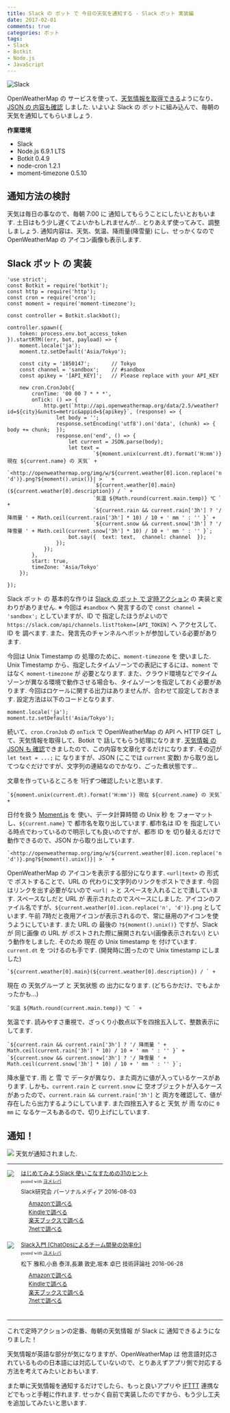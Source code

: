 ```yaml
---
title: Slack の ボット で 今日の天気を通知する - Slack ボット 実装編
date: 2017-02-01
comments: true
categories: ボット
tags:
- Slack
- Botkit
- Node.js
- JavaScript
---
```


![](/assets/slack/slack.png "Slack")

OpenWeatherMap の サービスを使って、[天気情報を取得できる](/2017/01/24/Slackのボットで今日の天気を通知する-JSON取得編/)ようになり、[JSON の 内容も確認](/2017/01/29/Slackのボットで今日の天気を通知する-JSON確認編/) しました.
いよいよ Slack の ボットに組み込んで、毎朝の天気を通知してもらいましょう.

**作業環境**
- Slack
- Node.js 6.9.1 LTS
- Botkit 0.4.9
- node-cron 1.2.1
- moment-timezone 0.5.10


## 通知方法の検討
天気は毎日の事なので、毎朝 7:00 に 通知してもらうことにしたいとおもいます. 土日はもう少し遅くてよいかもしれませんが... とりあえず使ってみて、調整しましょう.
通知内容は、天気、気温、降雨量(降雪量) にし、せっかくなので OpenWeatherMap の アイコン画像も表示します.


## Slack ボット の 実装
```javascrip
'use strict';
const Botkit = require('botkit');
const http = require('http');
const cron = require('cron');
const moment = require('moment-timezone');

const controller = Botkit.slackbot();

controller.spawn({
    token: process.env.bot_access_token
}).startRTM((err, bot, payload) => {
    moment.locale('ja');
    moment.tz.setDefault('Asia/Tokyo');

    const city = '1850147';       // Tokyo
    const channel = 'sandbox';    // #sandbox
    const apikey = '[API_KEY]';   // Please replace with your API_KEY

    new cron.CronJob({
        cronTime: '00 00 7 * * *',
        onTick: () => {
            http.get(`http://api.openweathermap.org/data/2.5/weather?id=${city}&units=metric&appid=${apikey}`, (response) => {
                let body = '';
                response.setEncoding('utf8').on('data', (chunk) => {  body += chunk;  });
                response.on('end', () => {
                    let current = JSON.parse(body);
                    let text =
                            `${moment.unix(current.dt).format('H:mm')} 現在 ${current.name} の 天気` +
                            `<http://openweathermap.org/img/w/${current.weather[0].icon.replace('n', 'd')}.png?${moment().unix()}| > ` +
                            `${current.weather[0].main}(${current.weather[0].description}) / ` +
                            `気温 ${Math.round(current.main.temp)} ℃ ` +
                            `${current.rain && current.rain['3h'] ? '/ 降雨量 ' + Math.ceil(current.rain['3h'] * 10) / 10 + ' mm ' : '' }` +
                            `${current.snow && current.snow['3h'] ? '/ 降雪量 ' + Math.ceil(current.snow['3h'] * 10) / 10 + ' mm ' : '' }`;
                    bot.say({  text: text,  channel: channel  });
                });
            });
        },
        start: true,
        timeZone: 'Asia/Tokyo'
    });

});
```
Slack ボット の 基本的な作りは [Slack の ボット で 定時アクション](/2017/01/12/Slackのボットで定時アクション/) の 実装と変わりがありません.
※ 今回は `#sandbox` へ 発言するので `const channel = 'sandbox';` としていますが、ID で 指定したほうがよいので `https://slack.com/api/channels.list?token=[API_TOKEN]` へ アクセスして、ID を 調べます. また、発言先のチャンネルへボットが参加している必要があります.

今回は Unix Timestamp の 処理のために、`moment-timezone` を 使いました. Unix Timestamp から、指定したタイムゾーンでの表記にするには、`moment` ではなく `moment-timezone` が 必要となります. また、クラウド環境などでタイムゾーンが異なる環境で動作させる場合も、タイムゾーンを指定しておく必要があります. 今回はロケールに関する出力はありませんが、合わせて設定しておきます.  設定方法は以下のコードとなります.
```
moment.locale('ja');
moment.tz.setDefault('Asia/Tokyo');
```

続いて、`cron.CronJob` の `onTick` で OpenWeatherMap の API へ HTTP GET して、天気情報を取得して、Botkit で 話してもらう処理になります.
[天気情報 の JSON も 確認](/2017/01/29/Slackのボットで今日の天気を通知する-JSON確認編/)できましたので、この内容を文章化するだけになります. その辺が `let text = ...;` に なりますが、JSON (ここでは `current` 変数) から取り出してつなぐだけですが、文字列の連結なのでかなり、ごった煮状態です...

文章を作っているところを 1行ずつ確認したいと思います.
```
`${moment.unix(current.dt).format('H:mm')} 現在 ${current.name} の 天気` +
```
日付を扱う [Moment.js](https://momentjs.com/) を 使い、データ計算時間 の Unix 秒 を フォーマットし、`${current.name}` で 都市名を取り出しています.
都市名は ID を 指定している時点でわっているので明示しても良いのですが、都市 ID を 切り替えるだけで動作できるので、JSON から取り出しています.

```
`<http://openweathermap.org/img/w/${current.weather[0].icon.replace('n', 'd')}.png?${moment().unix()}| > ` +
```
OpenWeatherMap の アイコンを表示する部分になります. `<url|text>` の 形式 で ポストすることで、URL の 代わりに文字列のリンクをポストできます. 今回はリンクを出す必要がないので `<url| >` と スペースを入れることで潰しています. スペースなしだと URL が 表示されたのでスペースにしました.
アイコンのファイル名ですが、`${current.weather[0].icon.replace('n', 'd')}.png` としています. 午前 7時だと夜用アイコンが表示されるので、常に昼用のアイコンを使うようにしています.
また URL の 最後の `?${moment().unix()}` ですが、Slack が 同じ画像 の URL が ポストされた際に展開されない(画像表示されない) という動作をしました. そのため 現在 の Unix timestamp を 付けています. `current.dt` を つけるのも手です. (開発時に困ったので Unix timestamp にしました)

```
`${current.weather[0].main}(${current.weather[0].description}) / ` +
```
現在 の 天気グループ と 天気状態 の 出力になります. (どちらかだけ、でもよかったかも...)

```
`気温 ${Math.round(current.main.temp)} ℃ ` +
```
気温です. 読みやすさ重視で、ざっくり小数点以下を四捨五入して、整数表示にしてます.

```
`${current.rain && current.rain['3h'] ? '/ 降雨量 ' + Math.ceil(current.rain['3h'] * 10) / 10 + ' mm ' : '' }` +
`${current.snow && current.snow['3h'] ? '/ 降雪量 ' + Math.ceil(current.snow['3h'] * 10) / 10 + ' mm ' : '' }`;
```
降水量です. 雨 と 雪 で データが異なり、また両方に値が入っているケースがあります. しかも、`current.rain` と `current.snow` に 空オブジェクトが入るケースがあったので、`current.rain && current.rain['3h']` と 両方を確認して、値が存在したら出力するようにしています.
また四捨五入すると 天気 が 雨 なのに `0 mm` に なるケースもあるので、切り上げにしています.


## 通知！
![](/assets/slack/weather/06.png)
天気が通知されました.



- - - -
<div class="booklink-box" style="text-align:left;padding-bottom:20px;font-size:small;/zoom: 1;overflow: hidden;"><div class="booklink-image" style="float:left;margin:0 15px 10px 0;"><a href="//af.moshimo.com/af/c/click?a_id=860699&p_id=170&pc_id=185&pl_id=4062&s_v=b5Rz2P0601xu&url=http%3A%2F%2Fwww.amazon.co.jp%2Fexec%2Fobidos%2FASIN%2F4893623265" target="_blank" ><img src="https://images-fe.ssl-images-amazon.com/images/I/51SYfM4adrL._SL160_.jpg" style="border: none;" /></a><img src="//i.moshimo.com/af/i/impression?a_id=860699&p_id=170&pc_id=185&pl_id=4062" width="1" height="1" style="border:none;"></div><div class="booklink-info" style="line-height:120%;/zoom: 1;overflow: hidden;"><div class="booklink-name" style="margin-bottom:10px;line-height:120%"><a href="//af.moshimo.com/af/c/click?a_id=860699&p_id=170&pc_id=185&pl_id=4062&s_v=b5Rz2P0601xu&url=http%3A%2F%2Fwww.amazon.co.jp%2Fexec%2Fobidos%2FASIN%2F4893623265" target="_blank" >はじめてみようSlack 使いこなすための31のヒント</a><img src="//i.moshimo.com/af/i/impression?a_id=860699&p_id=170&pc_id=185&pl_id=4062" width="1" height="1" style="border:none;"><div class="booklink-powered-date" style="font-size:8pt;margin-top:5px;font-family:verdana;line-height:120%">posted with <a href="https://yomereba.com" rel="nofollow" target="_blank">ヨメレバ</a></div></div><div class="booklink-detail" style="margin-bottom:5px;">Slack研究会 パーソナルメディア 2016-08-03    </div><div class="booklink-link2" style="margin-top:10px;"><div class="shoplinkamazon" style="margin-right:5px;background: url('//img.yomereba.com/yl.gif') 0 0 no-repeat;padding: 2px 0 2px 18px;white-space: nowrap;"><a href="//af.moshimo.com/af/c/click?a_id=860699&p_id=170&pc_id=185&pl_id=4062&s_v=b5Rz2P0601xu&url=http%3A%2F%2Fwww.amazon.co.jp%2Fexec%2Fobidos%2FASIN%2F4893623265" target="_blank" >Amazonで調べる</a><img src="//i.moshimo.com/af/i/impression?a_id=860699&p_id=170&pc_id=185&pl_id=4062" width="1" height="1" style="border:none;"></div><div class="shoplinkkindle" style="margin-right:5px;background: url('//img.yomereba.com/yl.gif') 0 0 no-repeat;padding: 2px 0 2px 18px;white-space: nowrap;"><a href="//af.moshimo.com/af/c/click?a_id=860699&p_id=170&pc_id=185&pl_id=4062&s_v=b5Rz2P0601xu&url=http%3A%2F%2Fwww.amazon.co.jp%2Fexec%2Fobidos%2FASIN%2FB01L7HCBT2%2F" target="_blank" >Kindleで調べる</a><img src="//i.moshimo.com/af/i/impression?a_id=860699&p_id=170&pc_id=185&pl_id=4062" width="1" height="1" style="border:none;"></div><div class="shoplinkrakuten" style="margin-right:5px;background: url('//img.yomereba.com/yl.gif') 0 -50px no-repeat;padding: 2px 0 2px 18px;white-space: nowrap;"><a href="//af.moshimo.com/af/c/click?a_id=862013&p_id=56&pc_id=56&pl_id=637&s_v=b5Rz2P0601xu&url=http%3A%2F%2Fbooks.rakuten.co.jp%2Frb%2F14364488%2F" target="_blank" >楽天ブックスで調べる</a><img src="//i.moshimo.com/af/i/impression?a_id=862013&p_id=56&pc_id=56&pl_id=637" width="1" height="1" style="border:none;"></div>            <div class="shoplinkseven" style="margin-right:5px;background: url('//img.yomereba.com/yl.gif') 0 -100px no-repeat;padding: 2px 0 2px 18px;white-space: nowrap;"><a href="//af.moshimo.com/af/c/click?a_id=860693&p_id=932&pc_id=1188&pl_id=12456&s_v=b5Rz2P0601xu&url=http%3A%2F%2F7net.omni7.jp%2Fsearch%2F%3FsearchKeywordFlg%3D1%26keyword%3D4-89-362326-3%2520%257C%25204-893-62326-3%2520%257C%25204-8936-2326-3%2520%257C%25204-89362-326-3%2520%257C%25204-893623-26-3%2520%257C%25204-8936232-6-3" target="_blank" >7netで調べる<img src="//i.moshimo.com/af/i/impression?a_id=860693&p_id=932&pc_id=1188&pl_id=12456" width="1" height="1" style="border:none;"></a></div>                          </div></div><div class="booklink-footer" style="clear: left"></div></div>

<div class="booklink-box" style="text-align:left;padding-bottom:20px;font-size:small;/zoom: 1;overflow: hidden;"><div class="booklink-image" style="float:left;margin:0 15px 10px 0;"><a href="//af.moshimo.com/af/c/click?a_id=860699&p_id=170&pc_id=185&pl_id=4062&s_v=b5Rz2P0601xu&url=http%3A%2F%2Fwww.amazon.co.jp%2Fexec%2Fobidos%2FASIN%2F4774182389" target="_blank" ><img src="https://images-fe.ssl-images-amazon.com/images/I/51g9K9r7quL._SL160_.jpg" style="border: none;" /></a><img src="//i.moshimo.com/af/i/impression?a_id=860699&p_id=170&pc_id=185&pl_id=4062" width="1" height="1" style="border:none;"></div><div class="booklink-info" style="line-height:120%;/zoom: 1;overflow: hidden;"><div class="booklink-name" style="margin-bottom:10px;line-height:120%"><a href="//af.moshimo.com/af/c/click?a_id=860699&p_id=170&pc_id=185&pl_id=4062&s_v=b5Rz2P0601xu&url=http%3A%2F%2Fwww.amazon.co.jp%2Fexec%2Fobidos%2FASIN%2F4774182389" target="_blank" >Slack入門 [ChatOpsによるチーム開発の効率化]</a><img src="//i.moshimo.com/af/i/impression?a_id=860699&p_id=170&pc_id=185&pl_id=4062" width="1" height="1" style="border:none;"><div class="booklink-powered-date" style="font-size:8pt;margin-top:5px;font-family:verdana;line-height:120%">posted with <a href="https://yomereba.com" rel="nofollow" target="_blank">ヨメレバ</a></div></div><div class="booklink-detail" style="margin-bottom:5px;">松下 雅和,小島 泰洋,長瀬 敦史,坂本 卓巳 技術評論社 2016-06-28    </div><div class="booklink-link2" style="margin-top:10px;"><div class="shoplinkamazon" style="margin-right:5px;background: url('//img.yomereba.com/yl.gif') 0 0 no-repeat;padding: 2px 0 2px 18px;white-space: nowrap;"><a href="//af.moshimo.com/af/c/click?a_id=860699&p_id=170&pc_id=185&pl_id=4062&s_v=b5Rz2P0601xu&url=http%3A%2F%2Fwww.amazon.co.jp%2Fexec%2Fobidos%2FASIN%2F4774182389" target="_blank" >Amazonで調べる</a><img src="//i.moshimo.com/af/i/impression?a_id=860699&p_id=170&pc_id=185&pl_id=4062" width="1" height="1" style="border:none;"></div><div class="shoplinkkindle" style="margin-right:5px;background: url('//img.yomereba.com/yl.gif') 0 0 no-repeat;padding: 2px 0 2px 18px;white-space: nowrap;"><a href="//af.moshimo.com/af/c/click?a_id=860699&p_id=170&pc_id=185&pl_id=4062&s_v=b5Rz2P0601xu&url=http%3A%2F%2Fwww.amazon.co.jp%2Fexec%2Fobidos%2FASIN%2FB01HI2TD28%2F" target="_blank" >Kindleで調べる</a><img src="//i.moshimo.com/af/i/impression?a_id=860699&p_id=170&pc_id=185&pl_id=4062" width="1" height="1" style="border:none;"></div><div class="shoplinkrakuten" style="margin-right:5px;background: url('//img.yomereba.com/yl.gif') 0 -50px no-repeat;padding: 2px 0 2px 18px;white-space: nowrap;"><a href="//af.moshimo.com/af/c/click?a_id=862013&p_id=56&pc_id=56&pl_id=637&s_v=b5Rz2P0601xu&url=http%3A%2F%2Fbooks.rakuten.co.jp%2Frb%2F14263497%2F" target="_blank" >楽天ブックスで調べる</a><img src="//i.moshimo.com/af/i/impression?a_id=862013&p_id=56&pc_id=56&pl_id=637" width="1" height="1" style="border:none;"></div>           <div class="shoplinkseven" style="margin-right:5px;background: url('//img.yomereba.com/yl.gif') 0 -100px no-repeat;padding: 2px 0 2px 18px;white-space: nowrap;"><a href="//af.moshimo.com/af/c/click?a_id=860693&p_id=932&pc_id=1188&pl_id=12456&s_v=b5Rz2P0601xu&url=http%3A%2F%2F7net.omni7.jp%2Fsearch%2F%3FsearchKeywordFlg%3D1%26keyword%3D4-77-418238-4%2520%257C%25204-774-18238-4%2520%257C%25204-7741-8238-4%2520%257C%25204-77418-238-4%2520%257C%25204-774182-38-4%2520%257C%25204-7741823-8-4" target="_blank" >7netで調べる<img src="//i.moshimo.com/af/i/impression?a_id=860693&p_id=932&pc_id=1188&pl_id=12456" width="1" height="1" style="border:none;"></a></div>                          </div></div><div class="booklink-footer" style="clear: left"></div></div>



- - - -
これで定時アクションの定番、毎朝の天気情報 が Slack に 通知できるようになりました！

天気情報が英語な部分が気になりますが、OpenWeatherMap は 他言語対応されているものの日本語には対応していないので、とりあえずアプリ側で対応する方法を考えてみたいとおもいます.

また単に天気情報を通知するだけでしたら、もっと良いアプリや [IFTTT](https://ja.wikipedia.org/wiki/IFTTT) 連携などでもっと手軽に作れます. せっかく自前で実装したのですから、もう少し工夫を追加してみたいと思います.
